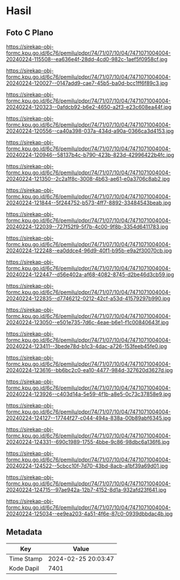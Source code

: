 # Hasil

## Foto C Plano

https://sirekap-obj-formc.kpu.go.id/6c76/pemilu/pdpr/74/71/07/10/04/7471071004004-20240224-115508--ea636e4f-28dd-4cd0-982c-1aef5f0958cf.jpg

https://sirekap-obj-formc.kpu.go.id/6c76/pemilu/pdpr/74/71/07/10/04/7471071004004-20240224-120027--0147add9-cae7-45b5-ba0d-bcc1ff6f89c3.jpg

https://sirekap-obj-formc.kpu.go.id/6c76/pemilu/pdpr/74/71/07/10/04/7471071004004-20240224-120323--0afdcb92-b6e2-4650-a2f3-e23c608ea44f.jpg

https://sirekap-obj-formc.kpu.go.id/6c76/pemilu/pdpr/74/71/07/10/04/7471071004004-20240224-120556--ca40a398-037a-434d-a90a-0366ca3d4153.jpg

https://sirekap-obj-formc.kpu.go.id/6c76/pemilu/pdpr/74/71/07/10/04/7471071004004-20240224-120946--58137b4c-b790-423b-823d-42996422b4fc.jpg

https://sirekap-obj-formc.kpu.go.id/6c76/pemilu/pdpr/74/71/07/10/04/7471071004004-20240224-121350--2c2a1f8c-3008-4b63-ae61-e0a3706c8ab2.jpg

https://sirekap-obj-formc.kpu.go.id/6c76/pemilu/pdpr/74/71/07/10/04/7471071004004-20240224-121844--5f244752-b573-4ff7-8892-33484543beab.jpg

https://sirekap-obj-formc.kpu.go.id/6c76/pemilu/pdpr/74/71/07/10/04/7471071004004-20240224-122039--727f52f9-5f7b-4c00-9f8b-3354d6411783.jpg

https://sirekap-obj-formc.kpu.go.id/6c76/pemilu/pdpr/74/71/07/10/04/7471071004004-20240224-122248--ea0ddce4-96d9-40f1-b95b-e9a2f30070cb.jpg

https://sirekap-obj-formc.kpu.go.id/6c76/pemilu/pdpr/74/71/07/10/04/7471071004004-20240224-122447--d56e402a-af68-4082-8745-d2be46d3cb59.jpg

https://sirekap-obj-formc.kpu.go.id/6c76/pemilu/pdpr/74/71/07/10/04/7471071004004-20240224-122835--d7746212-0212-42cf-a53d-41579297b990.jpg

https://sirekap-obj-formc.kpu.go.id/6c76/pemilu/pdpr/74/71/07/10/04/7471071004004-20240224-123050--e501e735-7d6c-4eae-b6e1-f1c00840643f.jpg

https://sirekap-obj-formc.kpu.go.id/6c76/pemilu/pdpr/74/71/07/10/04/7471071004004-20240224-123411--3bede78d-b1c3-4dac-a726-153feeb45fe0.jpg

https://sirekap-obj-formc.kpu.go.id/6c76/pemilu/pdpr/74/71/07/10/04/7471071004004-20240224-123616--bb6bc2c0-ea10-4477-984d-327620d3627d.jpg

https://sirekap-obj-formc.kpu.go.id/6c76/pemilu/pdpr/74/71/07/10/04/7471071004004-20240224-123926--c403d14a-5e59-4f1b-a8e5-0c73c37858e9.jpg

https://sirekap-obj-formc.kpu.go.id/6c76/pemilu/pdpr/74/71/07/10/04/7471071004004-20240224-124127--17744f27-c044-494a-838a-00b89abf6345.jpg

https://sirekap-obj-formc.kpu.go.id/6c76/pemilu/pdpr/74/71/07/10/04/7471071004004-20240224-124331--690c1989-1755-4bbe-9c86-98dbc6a136f6.jpg

https://sirekap-obj-formc.kpu.go.id/6c76/pemilu/pdpr/74/71/07/10/04/7471071004004-20240224-124522--5cbcc10f-7d70-43bd-8acb-a1bf39a69d01.jpg

https://sirekap-obj-formc.kpu.go.id/6c76/pemilu/pdpr/74/71/07/10/04/7471071004004-20240224-124715--97ae942a-12b7-4152-8d1a-932afd23f641.jpg

https://sirekap-obj-formc.kpu.go.id/6c76/pemilu/pdpr/74/71/07/10/04/7471071004004-20240224-125034--ee9ea203-4a51-4f6e-87c0-0939dbbdac4b.jpg


## Metadata

| Key        | Value               |
| ---------- | ------------------- |
| Time Stamp | 2024-02-25 20:03:47 |
| Kode Dapil | 7401                |



